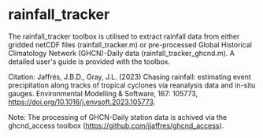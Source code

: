 # rainfall_tracker
The rainfall_tracker toolbox is utilised to extract rainfall data from either gridded netCDF files (rainfall_tracker.m) or pre-processed Global Historical Climatology Network (GHCN)-Daily data (rainfall_tracker_ghcnd.m). A detailed user's guide is provided with the toolbox. 

Citation: 
Jaffrés, J.B.D., Gray, J.L. (2023) Chasing rainfall: estimating event precipitation along tracks of tropical cyclones via reanalysis data and in-situ gauges. Environmental Modelling & Software, 167: 105773, https://doi.org/10.1016/j.envsoft.2023.105773.

Note: The processing of GHCN-Daily station data is achived via the ghcnd_access toolbox (https://github.com/jjaffres/ghcnd_access).
